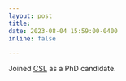 ```yaml
---
layout: post
title: 
date: 2023-08-04 15:59:00-0400
inline: false

---
```


Joined <a href="https://uva.computationalscience.nl/">CSL</a> as a PhD candidate. 
<!-- :us: -->